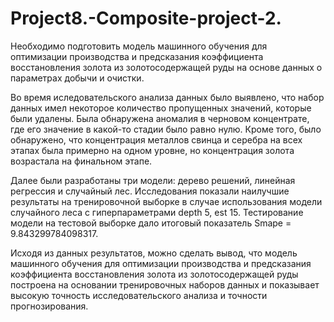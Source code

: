 # Project8.-Composite-project-2.
Необходимо подготовить модель машинного обучения для оптимизации производства и предсказания коэффициента восстановления золота из золотосодержащей руды на основе данных о параметрах добычи и очистки.

Во время иследовательского анализа данных было выявлено, что набор данных имел некоторое количество пропущенных значений, которые были удалены. Была обнаружена аномалия в черновом концентрате, где его значение в какой-то стадии было равно нулю. Кроме того, было обнаружено, что концентрация металлов свинца и серебра на всех этапах была примерно на одном уровне, но концентрация золота возрастала на финальном этапе.

Далее были разработаны три модели: дерево решений, линейная регрессия и случайный лес. Исследования показали наилучшие результаты на тренировочной выборке в случае использования модели случайного леса с гиперпараметрами depth 5, est 15. Тестирование модели на тестовой выборке дало итоговый показатель Smape = 9.843299784098317.

Исходя из данных результатов, можно сделать вывод, что модель машинного обучения для оптимизации производства и предсказания коэффициента восстановления золота из золотосодержащей руды построена на основании тренировочных наборов данных и показывает высокую точность исследовательского анализа и точности прогнозирования.


